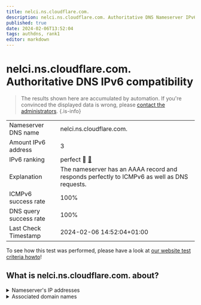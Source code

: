```yaml
---
title: nelci.ns.cloudflare.com.
description: nelci.ns.cloudflare.com. Authoritative DNS Nameserver IPv6 compatibility
published: true
date: 2024-02-06T13:52:04
tags: authdns, rank1
editor: markdown
---
```


# nelci.ns.cloudflare.com. Authoritative DNS IPv6 compatibility

> The results shown here are accumulated by automation. If you're convinced the displayed data is wrong, please [contact the administrators](/howto/chat). 
{.is-info}




|   |   |
| - | - |
| Nameserver DNS name | nelci.ns.cloudflare.com.
| Amount IPv6 address | 3
| IPv6 ranking | perfect :1st_place_medal: [🔗](/howto/ranking) |
| Explanation | The nameserver has an AAAA record and responds perfectly to ICMPv6 as well as DNS requests. |
| ICMPv6 success rate | 100%|
| DNS query success rate | 100% |
| Last Check Timestamp | 2024-02-06 14:52:04+01:00 |

To see how this test was performed, please have a look at [our website test criteria howto](/howto/testcriteria/authdns)!


## What is nelci.ns.cloudflare.com. about?




<details>
<summary>Nameserver's IP addresses</summary>

2606:4700:50::a29f:2698

2803:f800:50::6ca2:c298

2a06:98c1:50::ac40:2298

</details>



<details>
<summary>Associated domain names</summary>

www.bverwg.de

</details>
